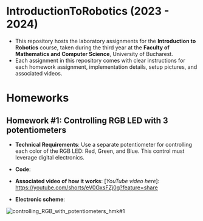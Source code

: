 # IntroductionToRobotics (2023 - 2024)

* This repository hosts the laboratory assignments for the __Introduction to Robotics__ course, taken during the third year at the __Faculty of Mathematics and Computer Science__, University of Bucharest.
* Each assignment in this repository comes with clear instructions for each homework assignment, implementation details, setup pictures, and associated videos.

# Homeworks

## __Homework #1: Controlling RGB LED with 3 potentiometers__

* __Technical Requirements__: Use a separate potentiometer for controlling each color of the RGB LED: Red, Green, and Blue.  This control must leverage digital electronics.

* __Code__:

* __Associated video of how it works__: [_YouTube video here_]: https://youtube.com/shorts/eV0GxsFZj0g?feature=share

* __Electronic scheme__:

![controlling_RGB_with_potentiometers_hmk#1](https://github.com/andreeadv/IntroductionToRobotics/assets/91892810/79a0a355-0c8b-4573-a4f4-9993281ebd44)

